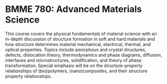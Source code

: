 # BMME 780: Advanced Materials Science

This course covers the physical fundamentals of material science with an in-depth discussion of structure formation in soft and hard materials and how structure determines material mechanical, electrical, thermal, and optical properties. Topics include amorphous and crystal structures, defects, dislocation theory, thermodynamics and phase diagrams, diffusion, interfaces and microstructures, solidification, and theory of phase transformation. Special emphasis will be on the structure-property relationships of (bio)polymers, (nano)composites, and their structure property relationships.